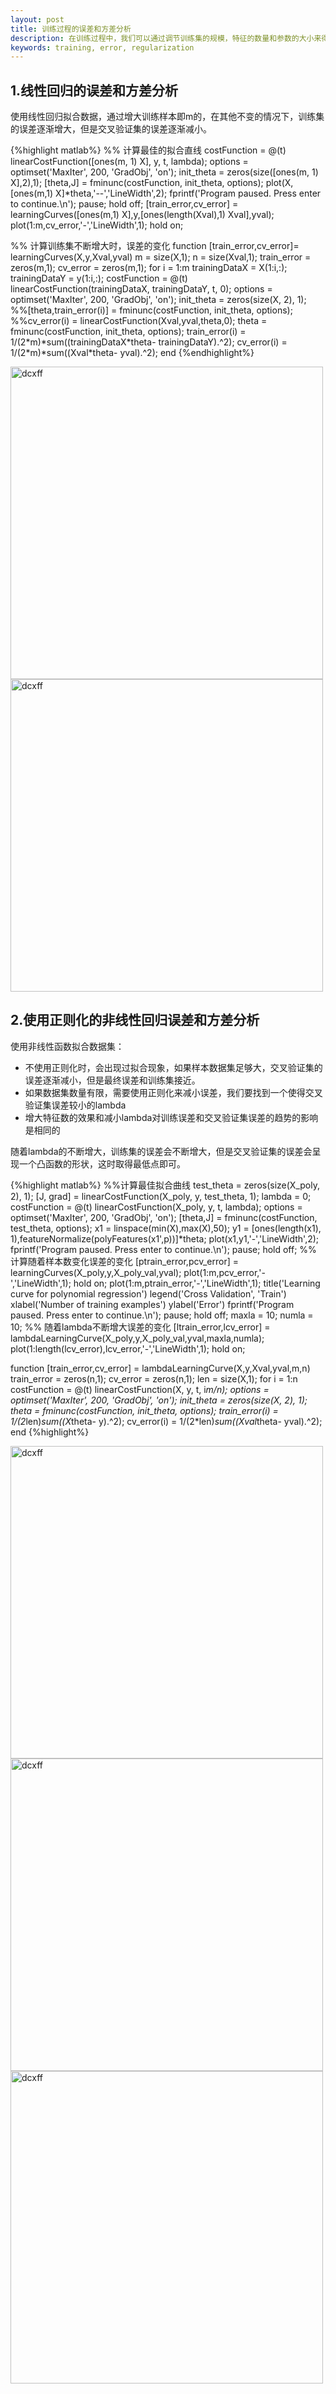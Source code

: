 ```yaml
---
layout: post
title: 训练过程的误差和方差分析
description: 在训练过程中，我们可以通过调节训练集的规模，特征的数量和参数的大小来得到最优的函数
keywords: training, error, regularization
---
```



## 1.线性回归的误差和方差分析

使用线性回归拟合数据，通过增大训练样本即m的，在其他不变的情况下，训练集的误差逐渐增大，但是交叉验证集的误差逐渐减小。

{%highlight matlab%}
%% 计算最佳的拟合直线
costFunction = @(t) linearCostFunction([ones(m, 1) X], y, t, lambda);
options = optimset('MaxIter', 200, 'GradObj', 'on');
init_theta = zeros(size([ones(m, 1) X],2),1);
[theta,J] = fminunc(costFunction, init_theta, options);
plot(X,[ones(m,1) X]\*theta,'--','LineWidth',2);
fprintf('Program paused. Press enter to continue.\n');
pause;
hold off;
[train_error,cv_error] = learningCurves([ones(m,1) X],y,[ones(length(Xval),1) Xval],yval);
plot(1:m,cv_error,'-','LineWidth',1);
hold on;

%% 计算训练集不断增大时，误差的变化
function [train_error,cv_error]= learningCurves(X,y,Xval,yval)
m = size(X,1);
n = size(Xval,1);
train_error = zeros(m,1);
cv_error = zeros(m,1);
for i = 1:m
    trainingDataX = X(1:i,:);
    trainingDataY = y(1:i,:);
    costFunction = @(t) linearCostFunction(trainingDataX, trainingDataY, t, 0);
    options = optimset('MaxIter', 200, 'GradObj', 'on');
    init_theta = zeros(size(X, 2), 1);
    %%[theta,train_error(i)] = fminunc(costFunction, init_theta, options);
    %%cv_error(i) = linearCostFunction(Xval,yval,theta,0);
    theta = fminunc(costFunction, init_theta, options);
    train_error(i) = 1/(2\*m)\*sum((trainingDataX\*theta- trainingDataY).^2);
    cv_error(i) = 1/(2\*m)\*sum((Xval\*theta- yval).^2);
end
{%endhighlight%}

<img src="https://pp1230.github.io/static/images/ex5lr.png" width = "500" alt="dcxff" />

<img src="https://pp1230.github.io/static/images/ex5lrte.png" width = "500" alt="dcxff" />

## 2.使用正则化的非线性回归误差和方差分析

使用非线性函数拟合数据集：

* 不使用正则化时，会出现过拟合现象，如果样本数据集足够大，交叉验证集的误差逐渐减小，但是最终误差和训练集接近。
* 如果数据集数量有限，需要使用正则化来减小误差，我们要找到一个使得交叉验证集误差较小的lambda
* 增大特征数的效果和减小lambda对训练误差和交叉验证集误差的趋势的影响是相同的

随着lambda的不断增大，训练集的误差会不断增大，但是交叉验证集的误差会呈现一个凸函数的形状，这时取得最低点即可。

{%highlight matlab%}
%%计算最佳拟合曲线
test_theta = zeros(size(X_poly, 2), 1);
[J, grad] = linearCostFunction(X_poly, y, test_theta, 1);
lambda = 0;
costFunction = @(t) linearCostFunction(X_poly, y, t, lambda);
options = optimset('MaxIter', 200, 'GradObj', 'on');
[theta,J] = fminunc(costFunction, test_theta, options);
x1 = linspace(min(X),max(X),50);
y1 = [ones(length(x1), 1),featureNormalize(polyFeatures(x1',p))]\*theta;
plot(x1,y1,'-','LineWidth',2);
fprintf('Program paused. Press enter to continue.\n');
pause;
hold off;
%% 计算随着样本数变化误差的变化
[ptrain_error,pcv_error] = learningCurves(X_poly,y,X_poly_val,yval);
plot(1:m,pcv_error,'-','LineWidth',1);
hold on;
plot(1:m,ptrain_error,'-','LineWidth',1);
title('Learning curve for polynomial regression')
legend('Cross Validation', 'Train')
xlabel('Number of training examples')
ylabel('Error')
fprintf('Program paused. Press enter to continue.\n');
pause;
hold off;
maxla = 10;
numla = 10;
%% 随着lambda不断增大误差的变化
[ltrain_error,lcv_error] = lambdaLearningCurve(X_poly,y,X_poly_val,yval,maxla,numla);
plot(1:length(lcv_error),lcv_error,'-','LineWidth',1);
hold on;

function [train_error,cv_error] = lambdaLearningCurve(X,y,Xval,yval,m,n)
train_error = zeros(n,1);
cv_error = zeros(n,1);
len = size(X,1);
for i = 1:n
    costFunction = @(t) linearCostFunction(X, y, t, i*m/n);
    options = optimset('MaxIter', 200, 'GradObj', 'on');
    init_theta = zeros(size(X, 2), 1);
    theta = fminunc(costFunction, init_theta, options);
    train_error(i) = 1/(2*len)*sum((X*theta- y).^2);
    cv_error(i) = 1/(2*len)*sum((Xval*theta- yval).^2);
end
{%highlight%}

<img src="https://pp1230.github.io/static/images/ex5pr.png" width = "500" alt="dcxff" />

<img src="https://pp1230.github.io/static/images/ex5prle.png" width = "500" alt="dcxff" />

<img src="https://pp1230.github.io/static/images/ex5prte.png" width = "500" alt="dcxff" />
